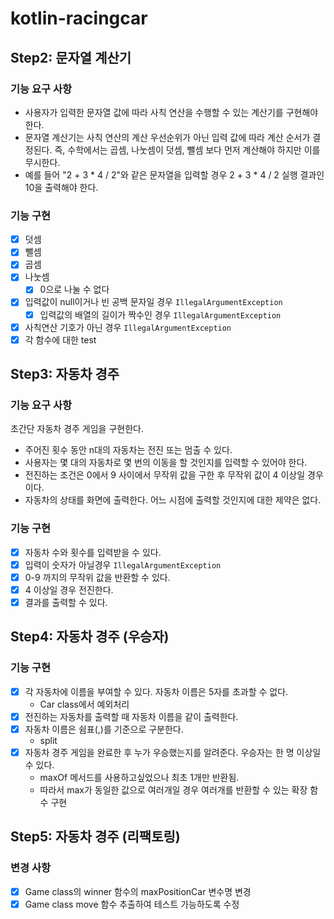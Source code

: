 # kotlin-racingcar

## Step2: 문자열 계산기

### 기능 요구 사항

- 사용자가 입력한 문자열 값에 따라 사칙 연산을 수행할 수 있는 계산기를 구현해야 한다.
- 문자열 계산기는 사칙 연산의 계산 우선순위가 아닌 입력 값에 따라 계산 순서가 결정된다. 즉, 수학에서는 곱셈, 나눗셈이 덧셈, 뺄셈 보다 먼저 계산해야 하지만 이를 무시한다.
- 예를 들어 "2 + 3 * 4 / 2"와 같은 문자열을 입력할 경우 2 + 3 * 4 / 2 실행 결과인 10을 출력해야 한다.

### 기능 구현

- [x] 덧셈
- [x] 뺄셈
- [x] 곱셈
- [x] 나눗셈
    - [x] 0으로 나눌 수 없다
- [x] 입력값이 null이거나 빈 공백 문자일 경우 `IllegalArgumentException`
    - [x] 입력값의 배열의 길이가 짝수인 경우 `IllegalArgumentException`
- [x] 사칙연산 기호가 아닌 경우 `IllegalArgumentException`
- [x] 각 함수에 대한 test

## Step3: 자동차 경주

### 기능 요구 사항

초간단 자동차 경주 게임을 구현한다.

- 주어진 횟수 동안 n대의 자동차는 전진 또는 멈출 수 있다.
- 사용자는 몇 대의 자동차로 몇 번의 이동을 할 것인지를 입력할 수 있어야 한다.
- 전진하는 조건은 0에서 9 사이에서 무작위 값을 구한 후 무작위 값이 4 이상일 경우이다.
- 자동차의 상태를 화면에 출력한다. 어느 시점에 출력할 것인지에 대한 제약은 없다.

### 기능 구현

- [x] 자동차 수와 횟수를 입력받을 수 있다.
- [x] 입력이 숫자가 아닐경우 `IllegalArgumentException`
- [x] 0-9 까지의 무작위 값을 반환할 수 있다.
- [x] 4 이상일 경우 전진한다.
- [x] 결과를 출력할 수 있다.

## Step4: 자동차 경주 (우승자)

### 기능 구현

- [x] 각 자동차에 이름을 부여할 수 있다. 자동차 이름은 5자를 초과할 수 없다.
    - Car class에서 예외처리
- [x] 전진하는 자동차를 출력할 때 자동차 이름을 같이 출력한다.
- [x] 자동차 이름은 쉼표(,)를 기준으로 구분한다.
    - split
- [x] 자동차 경주 게임을 완료한 후 누가 우승했는지를 알려준다. 우승자는 한 명 이상일 수 있다.
    - maxOf 메서드를 사용하고싶었으나 최초 1개만 반환됨.
    - 따라서 max가 동일한 값으로 여러개일 경우 여러개를 반환할 수 있는 확장 함수 구현

## Step5: 자동차 경주 (리팩토링)

### 변경 사항

- [x] Game class의 winner 함수의 maxPositionCar 변수명 변경
- [x] Game class move 함수 추출하여 테스트 가능하도록 수정 